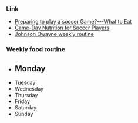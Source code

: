 ### Link

- [Preparing to play a soccer Game?---What to Eat](http://www.wcusc.org/docs/Travel/91G2/eating.htm)
- [Game-Day Nutrition for Soccer Players](https://www.stack.com/a/soccer-game-day-nutrition)
- [Johnson Dwayne weekly routine](https://gasparinutrition.com/blogs/fitness-facts/train-like-dwayne-the-rock-johnson-dwayne-s-weekly-routine)


### Weekly food routine
- Monday
  - 
- Tuesday
- Wednesday
- Thursday
- Friday
- Saturday
- Sunday